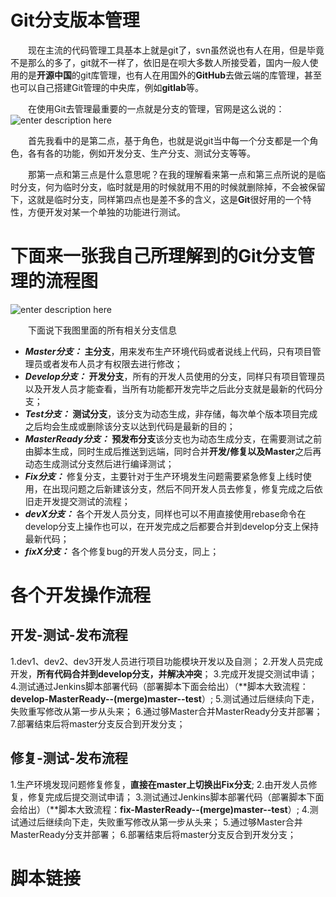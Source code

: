 # Git分支版本管理


&emsp;&emsp;现在主流的代码管理工具基本上就是git了，svn虽然说也有人在用，但是毕竟不是那么的多了，git就不一样了，依旧是在呗大多数人所接受着，国内一般人使用的是**开源中国**的git库管理，也有人在用国外的**GitHub**去做云端的库管理，甚至也可以自己搭建Git管理的中央库，例如**gitlab**等。

&emsp;&emsp;在使用Git去管理最重要的一点就是分支的管理，官网是这么说的：
![enter description here](http://blogpic.momentsoflife.work/1579423612163.png)

&emsp;&emsp;首先我看中的是第二点，基于角色，也就是说git当中每一个分支都是一个角色，各有各的功能，例如开发分支、生产分支、测试分支等等。

&emsp;&emsp;那第一点和第三点是什么意思呢？在我的理解看来第一点和第三点所说的是临时分支，何为临时分支，临时就是用的时候就用不用的时候就删除掉，不会被保留下，这就是临时分支，同样第四点也是差不多的含义，这是**Git**很好用的一个特性，方便开发对某一个单独的功能进行测试。


# 下面来一张我自己所理解到的Git分支管理的流程图


![enter description here](http://blogpic.momentsoflife.work/git分支管理.png)

&emsp;&emsp;下面说下我图里面的所有相关分支信息 

 - ***Master分支：*** **主分支**，用来发布生产环境代码或者说线上代码，只有项目管理员或者发布人员才有权限去进行修改；
 - ***Develop分支：*** **开发分支**，所有的开发人员使用的分支，同样只有项目管理员以及开发人员才能查看，当所有功能都开发完毕之后此分支就是最新的代码分支；
 - ***Test分支：*** **测试分支**，该分支为动态生成，非存储，每次单个版本项目完成之后均会生成或删除该分支以达到代码是最新的目的；
 - ***MasterReady分支：*** **预发布分支**该分支也为动态生成分支，在需要测试之前由脚本生成，同时生成后推送到远端，同时合并**开发/修复以及Master**之后再动态生成测试分支然后进行编译测试；
 - ***Fix分支：*** 修复分支，主要针对于生产环境发生问题需要紧急修复上线时使用，在出现问题之后新建该分支，然后不同开发人员去修复，修复完成之后依旧走开发提交测试的流程；
 - ***devX分支：*** 各个开发人员分支，同样也可以不用直接使用rebase命令在develop分支上操作也可以，在开发完成之后都要合并到develop分支上保持最新代码；
 - ***fixX分支：*** 各个修复bug的开发人员分支，同上；

# 各个开发操作流程

## 开发-测试-发布流程

 1.dev1、dev2、dev3开发人员进行项目功能模块开发以及自测；
 2.开发人员完成开发，**所有代码合并到develop分支，并解决冲突**；
 3.完成开发提交测试申请；
 4.测试通过Jenkins脚本部署代码（部署脚本下面会给出）（**脚本大致流程：**develop-MasterReady--(merge)master--test**）;
 5.测试通过后继续向下走，失败重写修改从第一步从头来；
 6.通过够Master合并MasterReady分支并部署；
 7.部署结束后将master分支反合到开发分支；

## 修复-测试-发布流程

 1.生产环境发现问题修复修复，**直接在master上切换出Fix分支**;
 2.由开发人员修复，修复完成后提交测试申请；
 3.测试通过Jenkins脚本部署代码（部署脚本下面会给出）（**脚本大致流程：**fix-MasterReady--(merge)master--test**）;
 4.测试通过后继续向下走，失败重写修改从第一步从头来；
 5.通过够Master合并MasterReady分支并部署；
 6.部署结束后将master分支反合到开发分支；


# 脚本链接




